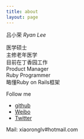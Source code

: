 ```yaml
---
title: about
layout: page
---
```



吕小荣  *Ryan Lee*  


医学硕士  
主修老年医学  
目前在丁香园工作  
Product Manager   
Ruby Programmer   
略懂Ruby on Rails框架  


Follow me

* [github](https://github.com/xiaoronglv) 
* [Weibo](http://weibo.com/xiaoronglv/)
* [Twitter](http://twitter.com/xiaoronglv/)

Mail: xiaoronglv#hotmail.com
